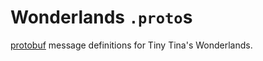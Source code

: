# Wonderlands `.proto`s

[protobuf](https://developers.google.com/protocol-buffers/) message definitions for Tiny Tina's Wonderlands.
